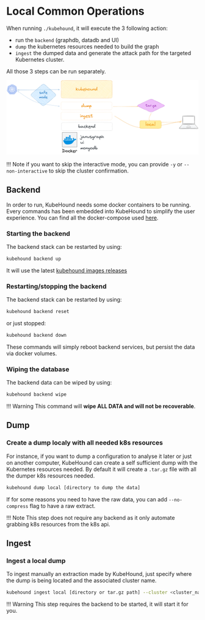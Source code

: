# Local Common Operations

When running `./kubehound`, it will execute the 3 following action:

* run the `backend` (graphdb, datadb and UI)
* `dump` the kubernetes resources needed to build the graph
* `ingest` the dumped data and generate the attack path for the targeted Kubernetes cluster.

All those 3 steps can be run separately.

[![](../images/kubehound-local-commands.png)](../images/kubehound-local-commands.png)

!!! Note
    if you want to skip the interactive mode, you can provide `-y` or `--non-interactive` to skip the cluster confirmation.

## Backend

In order to run, KubeHound needs some docker containers to be running. Every commands has been embedded into KubeHound to simplify the user experience. You can find all the docker-compose used [here](https://github.com/DataDog/KubeHound/tree/main/deployments/kubehound).

### Starting the backend

The backend stack can be restarted by using:
```bash
kubehound backend up
```

It will use the latest [kubehound images releases](https://github.com/orgs/DataDog/packages?repo_name=KubeHound)

### Restarting/stopping the backend

The backend stack can be restarted by using:
```bash
kubehound backend reset
```

or just stopped:
```bash
kubehound backend down
```

These commands will simply reboot backend services, but persist the data via docker volumes.

### Wiping the database

The backend data can be wiped by using:

```bash
kubehound backend wipe
```

!!! Warning
    This command will **wipe ALL DATA and will not be recoverable**.

## Dump

### Create a dump localy with all needed k8s resources

For instance, if you want to dump a configuration to analyse it later or just on another computer, KubeHound can create a self sufficient dump with the Kubernetes resources needed. By default it will create a `.tar.gz` file with all the dumper k8s resources needed.

```bash
kubehound dump local [directory to dump the data]
```

If for some reasons you need to have the raw data, you can add `--no-compress` flag to have a raw extract.

!!! Note
    This step does not require any backend as it only automate grabbing k8s resources from the k8s api.

## Ingest

### Ingest a local dump

To ingest manually an extraction made by KubeHound, just specify where the dump is being located and the associated cluster name.

```bash
kubehound ingest local [directory or tar.gz path] --cluster <cluster_name> 
```

!!! Warning
    This step requires the backend to be started, it will start it for you.
